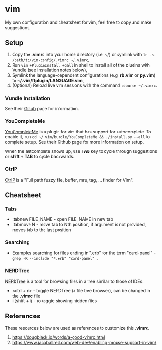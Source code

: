 # vim

My own configuration and cheatsheet for vim, feel free to copy and make suggestions.

## Setup

1. Copy the **.vimrc** into your home directory (i.e. ~/) or symlink with `ln -s /path/to/vim-config/.vimrc ~/.vimrc`,
1. Run `vim +PluginInstall +qall` in shell to install all of the plugins with Vundle (see installation notes below),
1. Symlink the language-dependent configurations (e.g. **rb.vim** or **py.vim**) to **~/.vim/ftplugin/LANGUAGE.vim**,
1. (Optional) Reload live vim sessions with the command `:source ~/.vimrc`.

### Vundle Installation

See their [Gihub](https://github.com/VundleVim/Vundle.vim#quick-start) page for information.

### YouCompleteMe

[YouCompleteMe](https://github.com/ycm-core/YouCompleteMe) is a plugin for vim that has support for autocomplete. To enable it, run `cd ~/.vim/bundle/YouCompleteMe && ./install.py --all` to complete setup. See their Github page for more information on setup.

When the autcomplete shows up, use **TAB** key to cycle through suggestions or **shift + TAB** to cycle backwards.

### CtrlP

[CtrlP](https://github.com/ctrlpvim/ctrlp.vim) is a "Full path fuzzy file, buffer, mru, tag, ... finder for Vim".

## Cheatsheet

### Tabs

- :tabnew FILE_NAME - open FILE_NAME in new tab
- :tabmove N - move tab to Nth position, if argument is not provided, moves tab to the last position

### Searching

- Examples searching for files ending in ".erb" for the term "card-panel" - `grep -R --include "*.erb" "card-panel" .`

### NERDTree

[NERDTree](https://github.com/preservim/nerdtree) is a tool for browsing files in a tree similar to those of IDEs.

- <ctrl + n> - toggle NERDTree (a file tree browser), can be changed in the **.vimrc** file
- I (shift + i) - to toggle showing hidden files

## References

These resources below are used as references to customize this **.vimrc**.

1. https://dougblack.io/words/a-good-vimrc.html
1. https://www.jacoballred.com/web-dev/enabling-mouse-support-in-vim/
